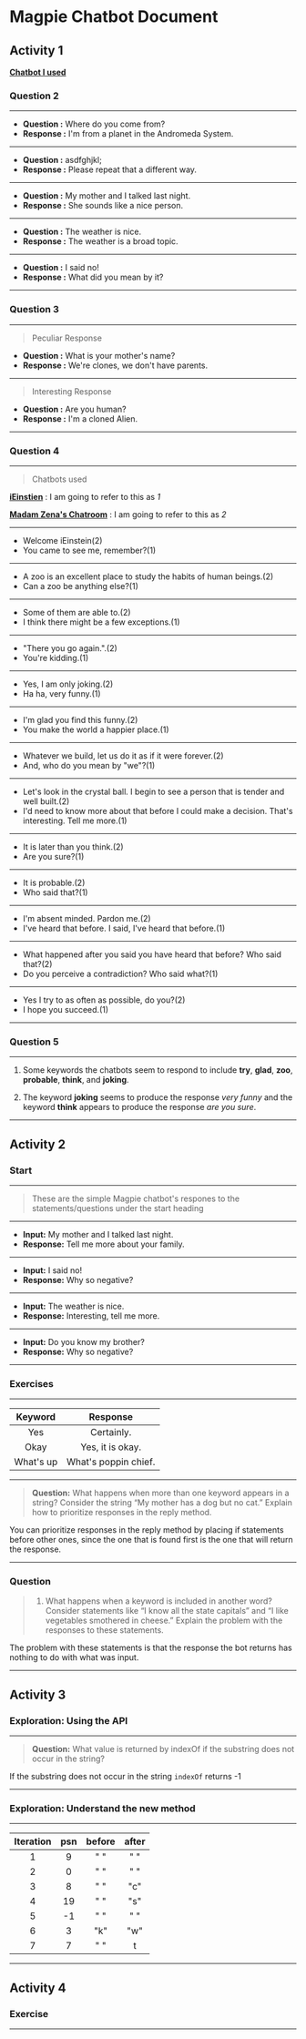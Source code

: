 # Magpie Chatbot Document

## Activity 1

[**Chatbot I used**](https://www.pandorabots.com/pandora/talk?botid=c1baddb74e35ebd0)

### Question 2

---

- **Question :** Where do you come from?
- **Response :** I'm from a planet in the Andromeda System.

---

- **Question :** asdfghjkl;
- **Response :** Please repeat that a different way.

---

- **Question :** My mother and I talked last night.
- **Response :** She sounds like a nice person.

---

- **Question :** The weather is nice.
- **Response :** The weather is a broad topic.

---

- **Question :** I said no!
- **Response :** What did you mean by it?

---

### Question 3

---

> Peculiar Response

- **Question :** What is your mother's name?
- **Response :** We're clones, we don't have parents.

---

> Interesting Response

- **Question :** Are you human?
- **Response :** I'm a cloned Alien.

---

### Question 4

---

> Chatbots used

[**iEinstien**](https://www.pandorabots.com/pandora/talk?botid=ea77c0200e365cfb)
: I am going to refer to this as _1_

[**Madam Zena's Chatroom**](http://www.madamzena.com)
: I am going to refer to this as _2_

---

- Welcome iEinstein(2)
- You came to see me, remember?(1)

---

- A zoo is an excellent place to study the habits of human beings.(2)
- Can a zoo be anything else?(1)

---

- Some of them are able to.(2)
- I think there might be a few exceptions.(1)

---

- "There you go again.".(2)
- You're kidding.(1)

---

- Yes, I am only joking.(2)
- Ha ha, very funny.(1)

---

- I'm glad you find this funny.(2)
- You make the world a happier place.(1)

---

- Whatever we build, let us do it as if it were forever.(2)
- And, who do you mean by "we"?(1)

---

- Let's look in the crystal ball. I begin to see a person that is tender and well built.(2)
- I'd need to know more about that before I could make a decision. That's interesting. Tell me more.(1)

---

- It is later than you think.(2)
- Are you sure?(1)

---

- It is probable.(2)
- Who said that?(1)

---

- I'm absent minded. Pardon me.(2)
- I've heard that before. I said, I've heard that before.(1)

---

- What happened after you said you have heard that before? Who said that?(2)
- Do you perceive a contradiction? Who said what?(1)

---

- Yes I try to as often as possible, do you?(2)
- I hope you succeed.(1)

---

### Question 5

---

1. Some keywords the chatbots seem to respond to include **try**, **glad**, **zoo**, **probable**, **think**, and **joking**.

2. The keyword **joking** seems to produce the response _very funny_ and the keyword **think** appears to produce the response _are you sure_.

---

## Activity 2

### Start

---

> These are the simple Magpie chatbot's respones to the statements/questions under the start heading

---

- **Input:** My mother and I talked last night.
- **Response:** Tell me more about your family.

---

- **Input:** I said no!
- **Response:** Why so negative?

---

- **Input:** The weather is nice.
- **Response:** Interesting, tell me more.

---

- **Input:** Do you know my brother?
- **Response:** Why so negative?

---

### Exercises

---

|  Keyword  |       Response       |
| :-------: | :------------------: |
|    Yes    |      Certainly.      |
|   Okay    |   Yes, it is okay.   |
| What's up | What's poppin chief. |

---

> **Question:** What happens when more than one keyword appears in a string? Consider the string “My mother has a dog but no cat.” Explain how to prioritize responses in the reply method.

You can prioritize responses in the reply method by placing if statements before other ones, since the one that is found first is the one that will return the response.

---

### Question

> 1. What happens when a keyword is included in another word? Consider statements like “I know all the state capitals” and “I like vegetables smothered in cheese.” Explain the problem with the responses to these statements.

The problem with these statements is that the response the bot returns has nothing to do with what was input.

---

## Activity 3

### Exploration: Using the API

---

> **Question:** What value is returned by indexOf if the substring does not occur in the string?

If the substring does not occur in the string `indexOf` returns -1

---

### Exploration: Understand the new method

---

| Iteration | psn | before | after |
| :-------: | :-: | :----: | :---: |
|     1     |  9  |  " "   |  " "  |
|     2     |  0  |  " "   |  " "  |
|     3     |  8  |  " "   |  "c"  |
|     4     | 19  |  " "   |  "s"  |
|     5     | -1  |  " "   |  " "  |
|     6     |  3  |  "k"   |  "w"  |
|     7     |  7  |  " "   |   t   |

---

## Activity 4

### Exercise

---

